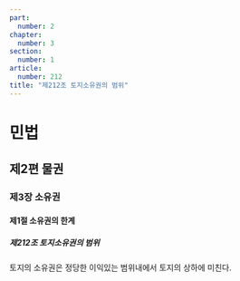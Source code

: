 ```yaml
---
part:
  number: 2
chapter:
  number: 3
section:
  number: 1
article:
  number: 212
title: "제212조 토지소유권의 범위"
---
```

# 민법

## 제2편 물권

### 제3장 소유권

#### 제1절 소유권의 한계

##### 제212조 토지소유권의 범위

토지의 소유권은 정당한 이익있는 범위내에서 토지의 상하에 미친다.

